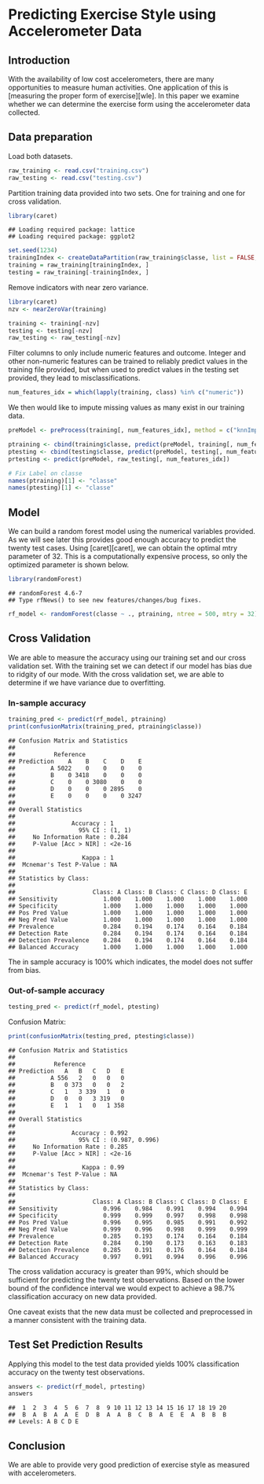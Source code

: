 Predicting Exercise Style using Accelerometer Data
==================================================

## Introduction

With the availability of low cost accelerometers, there are many opportunities to measure human activities. One application of this is [measuring the proper form of exercise][wle]. In this paper we examine whether we can determine the exercise form using the accelerometer data collected.


## Data preparation

Load both datasets.

```r
raw_training <- read.csv("training.csv")
raw_testing <- read.csv("testing.csv")
```


Partition training data provided into two sets. One for training and one for cross validation.


```r
library(caret)
```

```
## Loading required package: lattice
## Loading required package: ggplot2
```

```r
set.seed(1234)
trainingIndex <- createDataPartition(raw_training$classe, list = FALSE, p = 0.9)
training = raw_training[trainingIndex, ]
testing = raw_training[-trainingIndex, ]
```


Remove indicators with near zero variance.

```r
library(caret)
nzv <- nearZeroVar(training)

training <- training[-nzv]
testing <- testing[-nzv]
raw_testing <- raw_testing[-nzv]
```



Filter columns to only include numeric features and outcome. Integer and other non-numeric features can be trained to reliably predict values in the training file provided, but when used to predict values in the testing set provided, they lead to misclassifications.

```r
num_features_idx = which(lapply(training, class) %in% c("numeric"))
```


We then would like to impute missing values as many exist in our training data.


```r
preModel <- preProcess(training[, num_features_idx], method = c("knnImpute"))

ptraining <- cbind(training$classe, predict(preModel, training[, num_features_idx]))
ptesting <- cbind(testing$classe, predict(preModel, testing[, num_features_idx]))
prtesting <- predict(preModel, raw_testing[, num_features_idx])

# Fix Label on classe
names(ptraining)[1] <- "classe"
names(ptesting)[1] <- "classe"
```


## Model

We can build a random forest model using the numerical variables provided. As we will see later this provides good enough accuracy to predict the twenty test cases. Using [caret][caret], we can obtain the optimal mtry parameter of 32. This is a computationally expensive process, so only the optimized parameter is shown below.


```r
library(randomForest)
```

```
## randomForest 4.6-7
## Type rfNews() to see new features/changes/bug fixes.
```

```r
rf_model <- randomForest(classe ~ ., ptraining, ntree = 500, mtry = 32)
```


## Cross Validation

We are able to measure the accuracy using our training set and our cross validation set. With the training set we can detect if our model has bias due to ridgity of our mode. With the cross validation set, we are able to determine if we have variance due to overfitting.

### In-sample accuracy

```r
training_pred <- predict(rf_model, ptraining)
print(confusionMatrix(training_pred, ptraining$classe))
```

```
## Confusion Matrix and Statistics
## 
##           Reference
## Prediction    A    B    C    D    E
##          A 5022    0    0    0    0
##          B    0 3418    0    0    0
##          C    0    0 3080    0    0
##          D    0    0    0 2895    0
##          E    0    0    0    0 3247
## 
## Overall Statistics
##                                 
##                Accuracy : 1     
##                  95% CI : (1, 1)
##     No Information Rate : 0.284 
##     P-Value [Acc > NIR] : <2e-16
##                                 
##                   Kappa : 1     
##  Mcnemar's Test P-Value : NA    
## 
## Statistics by Class:
## 
##                      Class: A Class: B Class: C Class: D Class: E
## Sensitivity             1.000    1.000    1.000    1.000    1.000
## Specificity             1.000    1.000    1.000    1.000    1.000
## Pos Pred Value          1.000    1.000    1.000    1.000    1.000
## Neg Pred Value          1.000    1.000    1.000    1.000    1.000
## Prevalence              0.284    0.194    0.174    0.164    0.184
## Detection Rate          0.284    0.194    0.174    0.164    0.184
## Detection Prevalence    0.284    0.194    0.174    0.164    0.184
## Balanced Accuracy       1.000    1.000    1.000    1.000    1.000
```

The in sample accuracy is 100% which indicates, the model does not suffer from bias.

### Out-of-sample accuracy

```r
testing_pred <- predict(rf_model, ptesting)
```


Confusion Matrix: 

```r
print(confusionMatrix(testing_pred, ptesting$classe))
```

```
## Confusion Matrix and Statistics
## 
##           Reference
## Prediction   A   B   C   D   E
##          A 556   2   0   0   0
##          B   0 373   0   0   2
##          C   1   3 339   1   0
##          D   0   0   3 319   0
##          E   1   1   0   1 358
## 
## Overall Statistics
##                                         
##                Accuracy : 0.992         
##                  95% CI : (0.987, 0.996)
##     No Information Rate : 0.285         
##     P-Value [Acc > NIR] : <2e-16        
##                                         
##                   Kappa : 0.99          
##  Mcnemar's Test P-Value : NA            
## 
## Statistics by Class:
## 
##                      Class: A Class: B Class: C Class: D Class: E
## Sensitivity             0.996    0.984    0.991    0.994    0.994
## Specificity             0.999    0.999    0.997    0.998    0.998
## Pos Pred Value          0.996    0.995    0.985    0.991    0.992
## Neg Pred Value          0.999    0.996    0.998    0.999    0.999
## Prevalence              0.285    0.193    0.174    0.164    0.184
## Detection Rate          0.284    0.190    0.173    0.163    0.183
## Detection Prevalence    0.285    0.191    0.176    0.164    0.184
## Balanced Accuracy       0.997    0.991    0.994    0.996    0.996
```


The cross validation accuracy is greater than 99%, which should be sufficient for predicting the twenty test observations. Based on the lower bound of the confidence interval we would expect to achieve a 98.7% classification accuracy on new data provided. 

One caveat exists that the new data must be collected and preprocessed in a manner consistent with the training data.

## Test Set Prediction Results

Applying this model to the test data provided yields 100% classification accuracy on the twenty test observations.

```r
answers <- predict(rf_model, prtesting)
answers
```

```
##  1  2  3  4  5  6  7  8  9 10 11 12 13 14 15 16 17 18 19 20 
##  B  A  B  A  A  E  D  B  A  A  B  C  B  A  E  E  A  B  B  B 
## Levels: A B C D E
```


## Conclusion
We are able to provide very good prediction of exercise style as measured with accelerometers.

